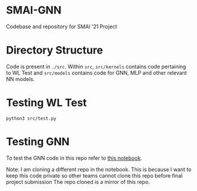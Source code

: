 # SMAI-GNN
Codebase and repository for SMAI '21 Project

# Directory Structure
Code is present in `./src`. Within `src`, `src/kernels` contains code pertaining to WL Test and `src/models` contains code for GNN, MLP and other relevant NN models.

# Testing WL Test
```
python3 src/test.py
```

# Testing GNN
To test the GNN code in this repo refer to [this notebook](https://colab.research.google.com/drive/1IVivvmmAbNn7zHODAUel9GeVa4k6h2pQ?usp=sharing#scrollTo=XevCVhF11aUJ).

Note: I am cloning a different repo in the notebook. This is because I want to keep this code private so other teams cannot clone this repo before final project submission
The repo cloned is a mirror of this repo.
